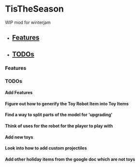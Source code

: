 # TisTheSeason
WIP mod for winterjam


 - ## [Features](#features)
 - ## [TODOs](#todos)

### Features

### TODOs

#### Add Features
#### Figure out how to generify the Toy Robot Item into Toy Items
#### Find a way to split parts of the model for 'upgrading'
#### Think of uses for the robot for the player to play with
#### Add new toys
#### Look into how to add custom projectiles
#### Add other holiday items from the google doc which are not toys
